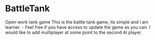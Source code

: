 # BattleTank
Open work tank game
This is the battle tank game, its simple and i am learner. - Feel free if you have access to update the game as you can. I would like to add multiplayer at some point to the second AI player. 
